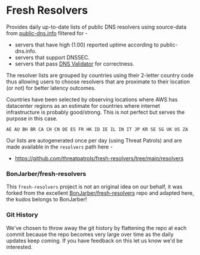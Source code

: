 # Fresh Resolvers

Provides daily up-to-date lists of public DNS resolvers using source-data 
from [public-dns.info](https://public-dns.info) filtered for -
 * servers that have high (1.00) reported uptime according to public-dns.info.
 * servers that support DNSSEC.
 * servers that pass [DNS Validator](https://github.com/vortexau/dnsvalidator) for correctness.

The resolver lists are grouped by countries using their 2-letter country code
thus allowing users to choose resolvers that are proximate to their location 
(or not) for better latency outcomes.

Countries have been selected by observing locations where AWS has datacenter 
regions as an estimate for countries where internet infrastructure is probably 
good/strong.  This is not perfect but serves the purpose in this case.
```text
AE AU BH BR CA CH CN DE ES FR HK ID IE IL IN IT JP KR SE SG UK US ZA
```

Our lists are autogenerated once per day (using Threat Patrols) and are made 
available in the `resolvers` path here -
 * https://github.com/threatpatrols/fresh-resolvers/tree/main/resolvers

### BonJarber/fresh-resolvers
This `fresh-resolvers` project is not an original idea on our behalf, it was 
forked from the excellent [BonJarber/fresh-resolvers](https://github.com/BonJarber/fresh-resolvers) repo and adapted 
here, the kudos belongs to BonJarber!

### Git History
We've chosen to throw away the git history by flattening the repo at each
commit because the repo becomes very large over time as the daily updates
keep coming.  If you have feedback on this let us know we'd be interested.
